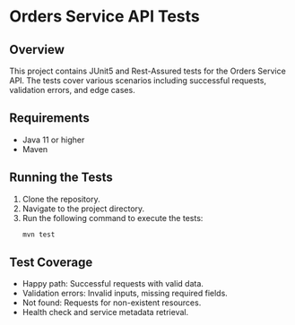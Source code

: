 # Orders Service API Tests

## Overview
This project contains JUnit5 and Rest-Assured tests for the Orders Service API. The tests cover various scenarios including successful requests, validation errors, and edge cases.

## Requirements
- Java 11 or higher
- Maven

## Running the Tests
1. Clone the repository.
2. Navigate to the project directory.
3. Run the following command to execute the tests:
   ```bash
   mvn test
   ```

## Test Coverage
- Happy path: Successful requests with valid data.
- Validation errors: Invalid inputs, missing required fields.
- Not found: Requests for non-existent resources.
- Health check and service metadata retrieval.